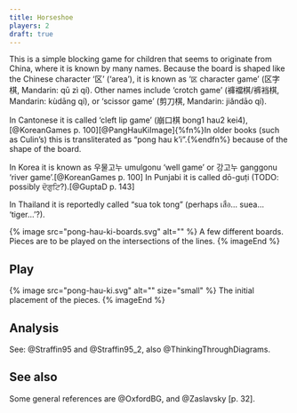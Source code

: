 ```yaml
---
title: Horseshoe
players: 2
draft: true
---
```


This is a simple blocking game for children that seems to originate from China, where it is
known by many names. Because the board is shaped like the Chinese character
‘<span lang="zh">区</span>’ (‘area’), it is known as ‘<code>区</code> character
game’ (<span lang="zh">区字棋</span>, Mandarin: <span lang="zh-Latn">qū zì
qí</span>). Other names include ‘crotch game’ (<span lang="zh-Hant">褲襠棋</span>/<span lang="zh-Hans">裤裆棋</span>,
Mandarin: <span lang="zh-Latn">kùdāng qí</span>), or ‘scissor game’ (<span lang="zh">剪刀棋</span>,
Mandarin: <span lang="zh-Latn">jiǎndāo qí</span>). 

In Cantonese it is called ‘cleft lip game’ (<span lang="yue">崩口棋</span> <span
lang="yue-Latn">bong1 hau2 kei4</span>),[@KoreanGames p.
100][@PangHauKiImage]{%fn%}In older books (such as Culin’s) this is
transliterated as “pong hau k’i”.{%endfn%} because of the shape of the board.

In Korea it is known as <span lang="ko">우물고누</span> <span
lang="ko-Latn">umulgonu</span> ‘well game’ or <span lang="ko">강고누</span>
<span lang="ko-Latn">ganggonu</span> ‘river game’.[@KoreanGames p. 100] In
Punjabi it is called <span lang="pa-Latn">dō-guṭi</span> (TODO: possibly
<span lang="pa">ਦੋਗੁਟਿ</span>?).[@GuptaD p. 143]

In Thailand it is reportedly called “sua tok tong” (perhaps <span
lang="th">เสือ…</span> <span lang="th-Latn">suea…</span> ‘tiger…’?).

{% image src="pong-hau-ki-boards.svg" alt="" %}
A few different boards. Pieces are to be played on the intersections of the lines.
{% imageEnd %}


## Play

{% image src="pong-hau-ki.svg" alt="" size="small" %}
The initial placement of the pieces.
{% imageEnd %}

## Analysis

See: @Straffin95 and @Straffin95_2, also @ThinkingThroughDiagrams.

## See also

Some general references are @OxfordBG, and @Zaslavsky [p. 32].
